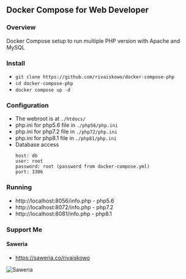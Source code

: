 ## Docker Compose for Web Developer
### Overview
Docker Compose setup to run multiple PHP version with Apache and MySQL
### Install
- `git clone https://github.com/rivaiskowo/docker-compose-php`
- `cd docker-compose-php`
- `docker compose up -d`
### Configuration
- The webroot is at `./htdocs/`
- php.ini for php5.6 file in `./php56/php.ini`
- php.ini for php7.2 file in `./php72/php.ini`
- php.ini for php8.1 file in `./php81/php.ini`
- Database access
    ```
    host: db
    user: root
    password: root (password from docker-compose.yml)
    port: 3306
    ```
### Running
- http://localhost:8056/info.php - php5.6
- http://localhost:8072/info.php - php7.2
- http://localhost:8081/info.php - php8.1
### Support Me
#### Saweria
- https://saweria.co/rivaiskowo

![Saweria](https://user-images.githubusercontent.com/6821901/234471532-d14177c1-a2f5-411d-9510-e7bdf1d36d7c.png)
